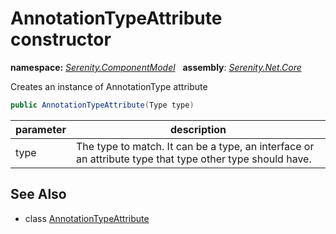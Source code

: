 # AnnotationTypeAttribute constructor
**namespace:** *[Serenity.ComponentModel](../../README.md#serenity.componentmodel-namespace)*   **assembly**: *[Serenity.Net.Core](../../README.md)*

Creates an instance of AnnotationType attribute

```csharp
public AnnotationTypeAttribute(Type type)
```

| parameter | description |
| --- | --- |
| type | The type to match. It can be a type, an interface or an attribute type that type other type should have. |

## See Also

* class [AnnotationTypeAttribute](../AnnotationTypeAttribute.md)